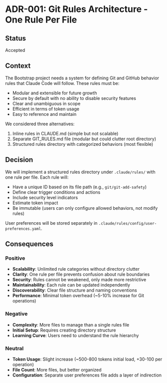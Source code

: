 # ADR-001: Git Rules Architecture - One Rule Per File

## Status
Accepted

## Context
The Bootstrap project needs a system for defining Git and GitHub behavior rules that Claude Code will follow. These rules must be:
- Modular and extensible for future growth
- Secure by default with no ability to disable security features
- Clear and unambiguous in scope
- Efficient in terms of token usage
- Easy to reference and maintain

We considered three alternatives:
1. Inline rules in CLAUDE.md (simple but not scalable)
2. Separate GIT_RULES.md file (modular but could clutter root directory)
3. Structured rules directory with categorized behaviors (most flexible)

## Decision
We will implement a structured rules directory under `.claude/rules/` with one rule per file. Each rule will:
- Have a unique ID based on its file path (e.g., `git/git-add-safety`)
- Define clear trigger conditions and actions
- Include security level indicators
- Estimate token impact
- Be immutable (users can only configure allowed behaviors, not modify rules)

User preferences will be stored separately in `.claude/rules/config/user-preferences.yaml`.

## Consequences

### Positive
- **Scalability**: Unlimited rule categories without directory clutter
- **Clarity**: One rule per file prevents confusion about rule boundaries
- **Security**: Rules cannot be weakened, only made more restrictive
- **Maintainability**: Each rule can be updated independently
- **Discoverability**: Clear file structure and naming conventions
- **Performance**: Minimal token overhead (~5-10% increase for Git operations)

### Negative
- **Complexity**: More files to manage than a single rules file
- **Initial Setup**: Requires creating directory structure
- **Learning Curve**: Users need to understand the rule hierarchy

### Neutral
- **Token Usage**: Slight increase (~500-800 tokens initial load, +30-100 per operation)
- **File Count**: More files, but better organized
- **Configuration**: Separate user preferences file adds a layer of indirection